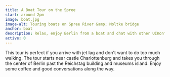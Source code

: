 ```yaml
---
title: A Boat Tour on the Spree
start: around 2pm
image: boat.jpg
image-alt: Touring boats on Spree River &amp; Moltke bridge
anchor: boat
description: Relax, enjoy Berlin from a boat and chat with other UIKonf participants.
active: 0
---
```


<p>This tour is perfect if you arrive with jet lag and don't want to do too much walking. The tour starts near castle Charlottenburg and takes you through the center of Berlin past the Reichstag building and museums island. Enjoy some coffee and good conversations along the way.</p>



